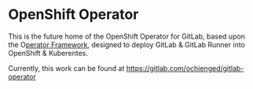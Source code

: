 # OpenShift Operator

This is the future home of the OpenShift Operator for GitLab, based upon the O[perator Framework](https://operatorframework.io/what/), designed to deploy GitLab & GitLab Runner into OpenShift & Kuberentes.

Currently, this work can be found at https://gitlab.com/ochienged/gitlab-operator
